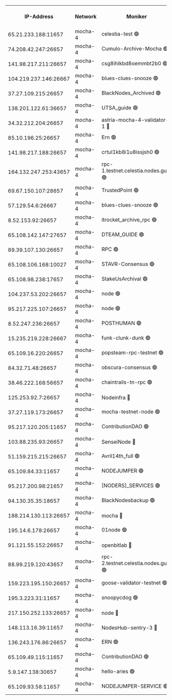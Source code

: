 


<table><tr><th>IP-Address</th><th>Network</th><th>Moniker</th><th>Latest Block Height</th><th>Earliest Block Height</th><th>Catching Up</th><th>Tx Index</th><th>Voting Power</th><th>Version</th><th>Scan Time</th></tr><tr><td>65.21.233.188:11657</td><td>mocha-4</td><td>celestia-test 🟢</td><td>4568009</td><td>0</td><td>False</td><td>on</td><td>0</td><td>3.3.1-mocha</td><td>2025-02-07T13:58:52.262615503UTC</td></tr><tr><td>74.208.42.247:26657</td><td>mocha-4</td><td>Cumulo-Archive-Mocha 🟢</td><td>4567979</td><td>1</td><td>False</td><td>on</td><td>0</td><td>3.3.1-mocha</td><td>2025-02-07T13:56:13.236356972UTC</td></tr><tr><td>141.98.217.211:26657</td><td>mocha-4</td><td>csg8ihlkbd8oemmbt2b0 🟢</td><td>4567980</td><td>1</td><td>False</td><td>on</td><td>0</td><td>3.3.0-mocha</td><td>2025-02-07T13:56:20.142060330UTC</td></tr><tr><td>104.219.237.146:26667</td><td>mocha-4</td><td>blues-clues-snooze 🟢</td><td>4567980</td><td>1</td><td>False</td><td>off</td><td>0</td><td>3.2.0-mocha</td><td>2025-02-07T13:56:20.887562490UTC</td></tr><tr><td>37.27.109.215:26657</td><td>mocha-4</td><td>BlackNodes_Archived 🟢</td><td>4567982</td><td>1</td><td>False</td><td>off</td><td>0</td><td>3.3.0-mocha</td><td>2025-02-07T13:56:27.423786539UTC</td></tr><tr><td>138.201.122.61:36657</td><td>mocha-4</td><td>UTSA_guide 🟢</td><td>4567982</td><td>1</td><td>False</td><td>on</td><td>0</td><td>3.3.1-mocha</td><td>2025-02-07T13:56:29.819107662UTC</td></tr><tr><td>34.32.212.204:26657</td><td>mocha-4</td><td>astria-mocha-4-validator-1 🔴</td><td>4567982</td><td>1</td><td>False</td><td>on</td><td>10509044</td><td>3.3.1-mocha</td><td>2025-02-07T13:56:30.140318720UTC</td></tr><tr><td>85.10.196.25:26657</td><td>mocha-4</td><td>Ern 🟢</td><td>4567983</td><td>1</td><td>False</td><td>on</td><td>0</td><td>3.3.1-mocha</td><td>2025-02-07T13:56:36.540835248UTC</td></tr><tr><td>141.98.217.188:26657</td><td>mocha-4</td><td>crtul1kb8i1u8issjsh0 🟢</td><td>4567985</td><td>1</td><td>False</td><td>on</td><td>0</td><td>3.3.0-mocha</td><td>2025-02-07T13:56:51.592337597UTC</td></tr><tr><td>164.132.247.253:43657</td><td>mocha-4</td><td>rpc-1.testnet.celestia.nodes.guru 🟢</td><td>4567992</td><td>1</td><td>False</td><td>on</td><td>0</td><td>3.3.1-mocha</td><td>2025-02-07T13:57:24.648487776UTC</td></tr><tr><td>69.67.150.107:28657</td><td>mocha-4</td><td>TrustedPoint 🟢</td><td>4567997</td><td>1</td><td>False</td><td>on</td><td>0</td><td>3.3.0-mocha</td><td>2025-02-07T13:57:50.245212686UTC</td></tr><tr><td>57.129.54.6:26667</td><td>mocha-4</td><td>blues-clues-snooze 🟢</td><td>4567998</td><td>1</td><td>False</td><td>off</td><td>0</td><td>3.2.0-mocha</td><td>2025-02-07T13:57:55.012781938UTC</td></tr><tr><td>8.52.153.92:26657</td><td>mocha-4</td><td>itrocket_archive_rpc 🟢</td><td>4568002</td><td>1</td><td>False</td><td>on</td><td>0</td><td>3.3.1-mocha</td><td>2025-02-07T13:58:14.096307100UTC</td></tr><tr><td>65.108.142.147:27657</td><td>mocha-4</td><td>DTEAM_GUIDE 🟢</td><td>4568004</td><td>1</td><td>False</td><td>on</td><td>0</td><td>3.3.1-mocha</td><td>2025-02-07T13:58:27.407633248UTC</td></tr><tr><td>89.39.107.130:26657</td><td>mocha-4</td><td>RPC 🟢</td><td>4568004</td><td>1</td><td>False</td><td>on</td><td>0</td><td>3.3.1-mocha</td><td>2025-02-07T13:58:27.751597988UTC</td></tr><tr><td>65.108.106.168:10027</td><td>mocha-4</td><td>STAVR-Consensus 🟢</td><td>4568008</td><td>1</td><td>False</td><td>on</td><td>0</td><td>3.3.1-mocha</td><td>2025-02-07T13:58:45.492939426UTC</td></tr><tr><td>65.108.98.238:17657</td><td>mocha-4</td><td>StakeUsArchival 🟢</td><td>4568009</td><td>1</td><td>False</td><td>off</td><td>0</td><td>3.3.0-mocha</td><td>2025-02-07T13:58:52.951679594UTC</td></tr><tr><td>104.237.53.202:26657</td><td>mocha-4</td><td>node 🟢</td><td>4568010</td><td>1</td><td>False</td><td>on</td><td>0</td><td>3.0.0-mocha</td><td>2025-02-07T13:58:54.316731204UTC</td></tr><tr><td>95.217.225.107:26657</td><td>mocha-4</td><td>node 🟢</td><td>4568010</td><td>1</td><td>False</td><td>on</td><td>0</td><td>3.3.1-mocha</td><td>2025-02-07T13:58:55.488608313UTC</td></tr><tr><td>8.52.247.236:26657</td><td>mocha-4</td><td>POSTHUMAN 🟢</td><td>4568011</td><td>1</td><td>False</td><td>on</td><td>0</td><td>3.3.1-mocha</td><td>2025-02-07T13:59:00.490807090UTC</td></tr><tr><td>15.235.219.228:26667</td><td>mocha-4</td><td>funk-clunk-dunk 🟢</td><td>4568013</td><td>1</td><td>False</td><td>off</td><td>0</td><td>3.2.0-mocha</td><td>2025-02-07T13:59:09.752937073UTC</td></tr><tr><td>65.109.16.220:26657</td><td>mocha-4</td><td>popsteam-rpc-testnet 🟢</td><td>4568014</td><td>1</td><td>False</td><td>on</td><td>0</td><td>3.3.1-mocha</td><td>2025-02-07T13:59:16.816245701UTC</td></tr><tr><td>84.32.71.48:26657</td><td>mocha-4</td><td>obscura-consensus 🟢</td><td>4568015</td><td>1</td><td>False</td><td>on</td><td>0</td><td>3.3.0-mocha</td><td>2025-02-07T13:59:22.886669564UTC</td></tr><tr><td>38.46.222.168:56657</td><td>mocha-4</td><td>chaintrails-tn-rpc 🟢</td><td>4568020</td><td>1</td><td>False</td><td>on</td><td>0</td><td>3.3.1</td><td>2025-02-07T13:59:48.588070028UTC</td></tr><tr><td>125.253.92.7:26657</td><td>mocha-4</td><td>Nodeinfra 🔴</td><td>4567987</td><td>2070001</td><td>False</td><td>on</td><td>500001</td><td>3.2.0</td><td>2025-02-07T13:56:57.494127507UTC</td></tr><tr><td>37.27.119.173:26657</td><td>mocha-4</td><td>mocha-testnet-node 🟢</td><td>4568008</td><td>2631379</td><td>False</td><td>on</td><td>0</td><td>3.3.0-mocha</td><td>2025-02-07T13:58:45.117525374UTC</td></tr><tr><td>95.217.120.205:11657</td><td>mocha-4</td><td>ContributionDAO 🟢</td><td>4568010</td><td>2723055</td><td>False</td><td>on</td><td>0</td><td>3.3.0-mocha</td><td>2025-02-07T13:58:54.755949142UTC</td></tr><tr><td>103.88.235.93:26657</td><td>mocha-4</td><td>SenseiNode 🔴</td><td>4567998</td><td>2968001</td><td>False</td><td>off</td><td>100008</td><td>3.3.0-mocha</td><td>2025-02-07T13:57:56.090861497UTC</td></tr><tr><td>51.159.215.215:26657</td><td>mocha-4</td><td>Avril14th_full 🟢</td><td>4568003</td><td>3022001</td><td>False</td><td>on</td><td>0</td><td>3.3.1-mocha</td><td>2025-02-07T13:58:18.886138415UTC</td></tr><tr><td>65.109.84.33:11657</td><td>mocha-4</td><td>NODEJUMPER 🟢</td><td>4568010</td><td>3214501</td><td>False</td><td>off</td><td>0</td><td>3.0.0-mocha</td><td>2025-02-07T13:58:55.125503646UTC</td></tr><tr><td>95.217.200.98:21657</td><td>mocha-4</td><td>[NODERS]_SERVICES 🟢</td><td>4567980</td><td>3453468</td><td>False</td><td>on</td><td>0</td><td>3.2.0-mocha</td><td>2025-02-07T13:56:19.735517280UTC</td></tr><tr><td>94.130.35.35:18657</td><td>mocha-4</td><td>BlackNodesbackup 🟢</td><td>4568021</td><td>3858501</td><td>False</td><td>on</td><td>0</td><td>3.0.0-mocha</td><td>2025-02-07T13:59:55.644392208UTC</td></tr><tr><td>188.214.130.113:26657</td><td>mocha-4</td><td>mocha 🔴</td><td>4567986</td><td>4163991</td><td>False</td><td>off</td><td>100001</td><td>3.3.0-mocha</td><td>2025-02-07T13:56:56.057005833UTC</td></tr><tr><td>195.14.6.178:26657</td><td>mocha-4</td><td>01node 🟢</td><td>4568002</td><td>4176001</td><td>False</td><td>on</td><td>0</td><td>3.3.1</td><td>2025-02-07T13:58:16.486168622UTC</td></tr><tr><td>91.121.55.152:26657</td><td>mocha-4</td><td>openbitlab 🔴</td><td>4567984</td><td>4177001</td><td>False</td><td>off</td><td>501058</td><td>3.1.1</td><td>2025-02-07T13:56:45.030600773UTC</td></tr><tr><td>88.99.219.120:43657</td><td>mocha-4</td><td>rpc-2.testnet.celestia.nodes.guru 🟢</td><td>4568007</td><td>4178037</td><td>False</td><td>on</td><td>0</td><td>3.3.1-mocha</td><td>2025-02-07T13:58:42.696689955UTC</td></tr><tr><td>159.223.195.150:26657</td><td>mocha-4</td><td>goose-validator-testnet 🟢</td><td>4568015</td><td>4180501</td><td>False</td><td>on</td><td>0</td><td>3.3.1-mocha</td><td>2025-02-07T13:59:22.157050200UTC</td></tr><tr><td>195.3.223.31:11657</td><td>mocha-4</td><td>snoopycdog 🟢</td><td>4568016</td><td>4208501</td><td>False</td><td>off</td><td>0</td><td>3.3.1-mocha</td><td>2025-02-07T13:59:25.359148616UTC</td></tr><tr><td>217.150.252.133:26657</td><td>mocha-4</td><td>node 🔴</td><td>4568005</td><td>4244833</td><td>False</td><td>off</td><td>100505</td><td>3.3.1-mocha</td><td>2025-02-07T13:58:30.123566437UTC</td></tr><tr><td>148.113.16.39:11657</td><td>mocha-4</td><td>NodesHub-sentry-3 🔴</td><td>4567999</td><td>4447065</td><td>False</td><td>on</td><td>107152</td><td>3.3.0-mocha</td><td>2025-02-07T13:57:59.090047205UTC</td></tr><tr><td>136.243.176.86:26657</td><td>mocha-4</td><td>ERN 🟢</td><td>4568010</td><td>4513501</td><td>False</td><td>off</td><td>0</td><td>3.3.1-mocha</td><td>2025-02-07T13:58:53.321369116UTC</td></tr><tr><td>65.109.49.115:11657</td><td>mocha-4</td><td>ContributionDAO 🟢</td><td>4567997</td><td>4561032</td><td>False</td><td>off</td><td>0</td><td>3.3.0-mocha</td><td>2025-02-07T13:57:50.624294782UTC</td></tr><tr><td>5.9.147.138:30657</td><td>mocha-4</td><td>hello-aries 🟢</td><td>4567994</td><td>4564501</td><td>False</td><td>off</td><td>0</td><td>3.3.1-mocha</td><td>2025-02-07T13:57:37.166455600UTC</td></tr><tr><td>65.109.93.58:11657</td><td>mocha-4</td><td>NODEJUMPER-SERVICE 🟢</td><td>4568021</td><td>4565501</td><td>False</td><td>off</td><td>0</td><td>3.0.0-mocha</td><td>2025-02-07T13:59:55.311097049UTC</td></tr></table>